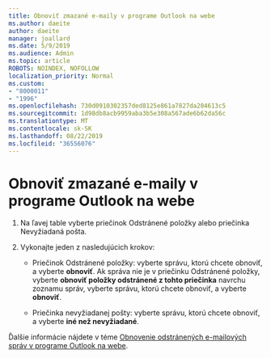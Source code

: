 ```yaml
---
title: Obnoviť zmazané e-maily v programe Outlook na webe
ms.author: daeite
author: daeite
manager: joallard
ms.date: 5/9/2019
ms.audience: Admin
ms.topic: article
ROBOTS: NOINDEX, NOFOLLOW
localization_priority: Normal
ms.custom:
- "8000011"
- "1996"
ms.openlocfilehash: 730d0910302357ded8125e861a7827da204613c5
ms.sourcegitcommit: 1d98db8acb9959aba3b5e308a567ade6b62da56c
ms.translationtype: MT
ms.contentlocale: sk-SK
ms.lasthandoff: 08/22/2019
ms.locfileid: "36556076"
---
```

# <a name="recover-deleted-email-in-outlook-on-the-web"></a>Obnoviť zmazané e-maily v programe Outlook na webe

1. Na ľavej table vyberte priečinok Odstránené položky alebo priečinka Nevyžiadaná pošta.

2. Vykonajte jeden z nasledujúcich krokov:

    - Priečinok Odstránené položky: vyberte správu, ktorú chcete obnoviť, a vyberte **obnoviť**. Ak správa nie je v priečinku Odstránené položky, vyberte **obnoviť položky odstránené z tohto priečinka** navrchu zoznamu správ, vyberte správu, ktorú chcete obnoviť, a vyberte **obnoviť**.

    - Priečinka nevyžiadanej pošty: vyberte správu, ktorú chcete obnoviť, a vyberte **iné než nevyžiadané**.

Ďalšie informácie nájdete v téme [Obnovenie odstránených e-mailových správ v programe Outlook na webe](https://support.office.com/article/a8ca78ac-4721-4066-95dd-571842e9fb11).